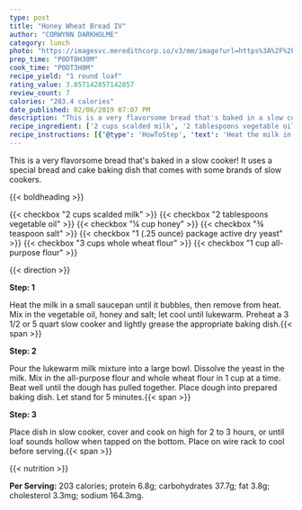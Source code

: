 ```yaml
---
type: post
title: "Honey Wheat Bread IV"
author: "CORWYNN DARKHOLME"
category: lunch
photo: "https://imagesvc.meredithcorp.io/v3/mm/image?url=https%3A%2F%2Fimages.media-allrecipes.com%2Fuserphotos%2F7962382.jpg"
prep_time: "P0DT0H30M"
cook_time: "P0DT3H0M"
recipe_yield: "1 round loaf"
rating_value: 3.857142857142857
review_count: 7
calories: "203.4 calories"
date_published: 02/06/2019 07:07 PM
description: "This is a very flavorsome bread that's baked in a slow cooker!  It uses a special bread and cake baking dish that comes with some brands of slow cookers."
recipe_ingredient: ['2 cups scalded milk', '2 tablespoons vegetable oil', '¼ cup honey', '¾ teaspoon salt', '1 (.25 ounce) package active dry yeast', '3 cups whole wheat flour', '1 cup all-purpose flour']
recipe_instructions: [{'@type': 'HowToStep', 'text': 'Heat the milk in a small saucepan until it bubbles, then remove from heat. Mix in the vegetable oil, honey and salt; let cool until lukewarm. Preheat a 3 1/2 or 5 quart slow cooker and lightly grease the appropriate baking dish.\n'}, {'@type': 'HowToStep', 'text': 'Pour the lukewarm milk mixture into a large bowl. Dissolve the yeast in the milk. Mix in the all-purpose flour and whole wheat flour in 1 cup at a time. Beat well until the dough has pulled together. Place dough into prepared baking dish. Let stand for 5 minutes.\n'}, {'@type': 'HowToStep', 'text': 'Place dish in slow cooker, cover and cook on high for 2 to 3 hours, or until loaf sounds hollow when tapped on the bottom. Place on wire rack to cool before serving.\n'}]
---
```


This is a very flavorsome bread that's baked in a slow cooker!  It uses a special bread and cake baking dish that comes with some brands of slow cookers. 

{{< boldheading >}}

{{< checkbox "2 cups scalded milk" >}}
{{< checkbox "2 tablespoons vegetable oil" >}}
{{< checkbox "¼ cup honey" >}}
{{< checkbox "¾ teaspoon salt" >}}
{{< checkbox "1 (.25 ounce) package active dry yeast" >}}
{{< checkbox "3 cups whole wheat flour" >}}
{{< checkbox "1 cup all-purpose flour" >}}


{{< direction >}}

**Step: 1**

Heat the milk in a small saucepan until it bubbles, then remove from heat. Mix in the vegetable oil, honey and salt; let cool until lukewarm. Preheat a 3 1/2 or 5 quart slow cooker and lightly grease the appropriate baking dish.{{< span >}}

**Step: 2**

Pour the lukewarm milk mixture into a large bowl. Dissolve the yeast in the milk. Mix in the all-purpose flour and whole wheat flour in 1 cup at a time. Beat well until the dough has pulled together. Place dough into prepared baking dish. Let stand for 5 minutes.{{< span >}}

**Step: 3**

Place dish in slow cooker, cover and cook on high for 2 to 3 hours, or until loaf sounds hollow when tapped on the bottom. Place on wire rack to cool before serving.{{< span >}}

{{< nutrition >}}

**Per Serving:** 203 calories; protein 6.8g; carbohydrates 37.7g; fat 3.8g; cholesterol 3.3mg; sodium 164.3mg.